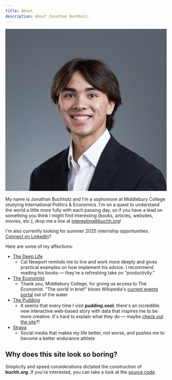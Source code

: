 ```yaml
---
title: About
description: About Jonathan Buchholz.
---
```

<img src="/headshot.jpg">

My name is Jonathan Buchholz and I'm a sophomore at Middlebury College studying International Politics & Economics. I'm on a quest to understand the world a little more fully with each passing day, so if you have a lead on something you think I might find interesting (books, articles, websites, movies, etc.), drop me a line at [interesting@buchh.org](mailto:interesting@buchh.org)!

I'm also currently looking for summer 2025 internship opportunities. [Connect on LinkedIn](https://www.linkedin.com/in/jonathanbuchh/)?

Here are some of my affections:

- [The Deep Life](https://www.thedeeplife.com)
    - Cal Newport reminds me to live and work more deeply and gives practical examples on how implement his advice. I recommend reading his books — they're a refreshing take on "productivity."
- [The Economist](https://www.economist.com)
    - Thank you, Middlebury College, for giving us access to The Economist. "The world in brief" blows Wikipedia's [current events portal](https://en.wikipedia.org/wiki/Portal:Current_events) out of the water
- [The Pudding](https://pudding.cool)
    - It seems that every time I visit **pudding.cool**, there's an incredible new interactive web-based story with data that inspires me to be more creative. It's hard to explain what they do — maybe [check out the site](https://pudding.cool)?!
- [Strava](https://www.strava.com/features)
    - Social media that makes my life better, not worse, and pushes me to become a better endurance athlete

## Why does this site look so boring?

Simplicity and speed considerations dictated the construction of **buchh.org**. If you're interested, you can take a look at the [source code](https://github.com/JonathanBuchh/buchh.org).
